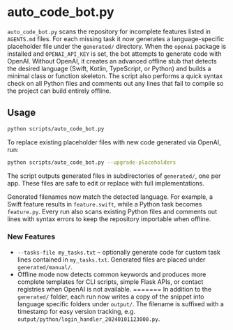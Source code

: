 # auto_code_bot.py

`auto_code_bot.py` scans the repository for incomplete features listed in `AGENTS.md` files. For each missing task it now generates a language-specific placeholder file under the `generated/` directory. When the `openai` package is installed and `OPENAI_API_KEY` is set, the bot attempts to generate code with OpenAI. Without OpenAI, it creates an advanced offline stub that detects the desired language (Swift, Kotlin, TypeScript, or Python) and builds a minimal class or function skeleton. The script also performs a quick syntax check on all Python files and comments out any lines that fail to compile so the project can build entirely offline.

## Usage

```bash
python scripts/auto_code_bot.py
```

To replace existing placeholder files with new code generated via OpenAI, run:

```bash
python scripts/auto_code_bot.py --upgrade-placeholders
```

The script outputs generated files in subdirectories of `generated/`, one per app. These files are safe to edit or replace with full implementations.

Generated filenames now match the detected language. For example, a Swift feature results in `feature.swift`, while a Python task becomes `feature.py`. Every run also scans existing Python files and comments out lines with syntax errors to keep the repository importable when offline.


### New Features

- `--tasks-file my_tasks.txt` – optionally generate code for custom task lines
  contained in `my_tasks.txt`. Generated files are placed under
  `generated/manual/`.
- Offline mode now detects common keywords and produces more complete templates
  for CLI scripts, simple Flask APIs, or contact registries when OpenAI is not
  available.
=======
In addition to the `generated/` folder, each run now writes a copy of the snippet into language specific folders under `output/`. The filename is suffixed with a timestamp for easy version tracking, e.g. `output/python/login_handler_20240101123000.py`.
